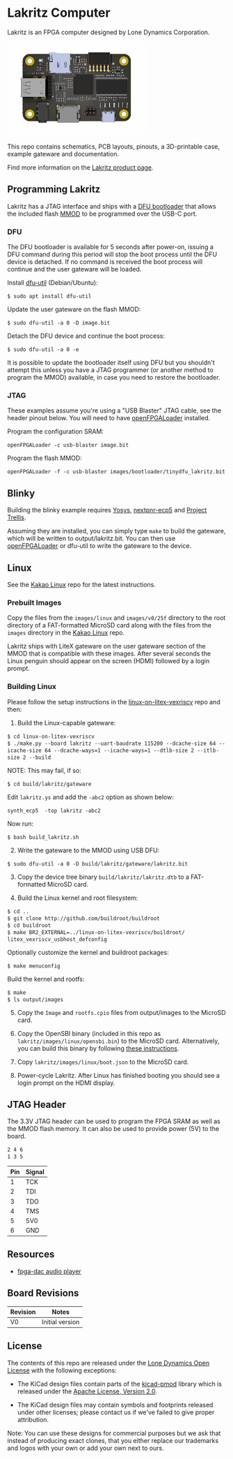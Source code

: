 # Lakritz Computer

Lakritz is an FPGA computer designed by Lone Dynamics Corporation.

![Lakritz Computer](https://github.com/machdyne/lakritz/blob/570c8733f1c3a25d6e241fe2c17254a944a328bc/lakritz.png)

This repo contains schematics, PCB layouts, pinouts, a 3D-printable case, example gateware and documentation.

Find more information on the [Lakritz product page](https://machdyne.com/product/lakritz-computer/).

## Programming Lakritz

Lakritz has a JTAG interface and ships with a [DFU bootloader](https://github.com/machdyne/tinydfu-bootloader) that allows the included flash [MMOD](https://machdyne.com/product/mmod) to be programmed over the USB-C port.

### DFU

The DFU bootloader is available for 5 seconds after power-on, issuing a DFU command during this period will stop the boot process until the DFU device is detached. If no command is received the boot process will continue and the user gateware will be loaded.

Install [dfu-util](http://dfu-util.sourceforge.net) (Debian/Ubuntu):

```
$ sudo apt install dfu-util
```

Update the user gateware on the flash MMOD:

```
$ sudo dfu-util -a 0 -D image.bit
```

Detach the DFU device and continue the boot process:

```
$ sudo dfu-util -a 0 -e
```

It is possible to update the bootloader itself using DFU but you shouldn't attempt this unless you have a JTAG programmer (or another method to program the MMOD) available, in case you need to restore the bootloader.

### JTAG

These examples assume you're using a "USB Blaster" JTAG cable, see the header pinout below. You will need to have [openFPGALoader](https://github.com/trabucayre/openFPGALoader) installed.

Program the configuration SRAM:

```
openFPGALoader -c usb-blaster image.bit
```

Program the flash MMOD:

```
openFPGALoader -f -c usb-blaster images/bootloader/tinydfu_lakritz.bit
```

## Blinky 

Building the blinky example requires [Yosys](https://github.com/YosysHQ/yosys), [nextpnr-ecp5](https://github.com/YosysHQ/nextpnr) and [Project Trellis](https://github.com/YosysHQ/prjtrellis).

Assuming they are installed, you can simply type `make` to build the gateware, which will be written to output/lakritz.bit. You can then use [openFPGALoader](https://github.com/trabucayre/openFPGALoader) or dfu-util to write the gateware to the device.

## Linux

See the [Kakao Linux](https://github.com/machdyne/kakao) repo for the latest instructions.

### Prebuilt Images

Copy the files from the `images/linux` and `images/v0/25f` directory to the root directory of a FAT-formatted MicroSD card along with the files from the `images` directory in the [Kakao Linux](https://github.com/machdyne/kakao) repo.

Lakritz ships with LiteX gateware on the user gateware section of the MMOD that is compatible with these images. After several seconds the Linux penguin should appear on the screen (HDMI) followed by a login prompt.

### Building Linux

Please follow the setup instructions in the [linux-on-litex-vexriscv](https://github.com/litex-hub/linux-on-litex-vexriscv) repo and then:

1. Build the Linux-capable gateware:

```
$ cd linux-on-litex-vexriscv
$ ./make.py --board lakritz --uart-baudrate 115200 --dcache-size 64 --icache-size 64 --dcache-ways=1 --icache-ways=1 --dtlb-size 2 --itlb-size 2 --build
```

NOTE: This may fail, if so:

```
$ cd build/lakritz/gateware
```

Edit `lakritz.ys` and add the `-abc2` option as shown below:

```
synth_ecp5  -top lakritz -abc2
```

Now run:

```
$ bash build_lakritz.sh
```


2. Write the gateware to the MMOD using USB DFU:

```
$ sudo dfu-util -a 0 -D build/lakritz/gateware/lakritz.bit
```

3. Copy the device tree binary `build/lakritz/lakritz.dtb` to a FAT-formatted MicroSD card.

4. Build the Linux kernel and root filesystem:

```
$ cd ..
$ git clone http://github.com/buildroot/buildroot
$ cd buildroot
$ make BR2_EXTERNAL=../linux-on-litex-vexriscv/buildroot/ litex_vexriscv_usbhost_defconfig
```

Optionally customize the kernel and buildroot packages:

```
$ make menuconfig
```

Build the kernel and rootfs:

```
$ make
$ ls output/images
```

5. Copy the `Image` and `rootfs.cpio` files from output/images to the MicroSD card.

6. Copy the OpenSBI binary (included in this repo as `lakritz/images/linux/opensbi.bin`) to the MicroSD card. Alternatively, you can build this binary by following [these instructions](https://github.com/litex-hub/linux-on-litex-vexriscv#-generating-the-opensbi-binary-optional).

7. Copy `lakritz/images/linux/boot.json` to the MicroSD card.

8. Power-cycle Lakritz. After Linux has finished booting you should see a login prompt on the HDMI display.

## JTAG Header

The 3.3V JTAG header can be used to program the FPGA SRAM as well as the MMOD flash memory. It can also be used to provide power (5V) to the board.

```
2 4 6
1 3 5
```

| Pin | Signal |
| --- | ------ |
| 1 | TCK |
| 2 | TDI |
| 3 | TDO |
| 4 | TMS |
| 5 | 5V0 |
| 6 | GND |

## Resources

 * [fpga-dac audio player](https://github.com/machdyne/fpga-dac)

## Board Revisions

| Revision | Notes |
| -------- | ----- |
| V0 | Initial version |

## License

The contents of this repo are released under the [Lone Dynamics Open License](LICENSE.md) with the following exceptions:

- The KiCad design files contain parts of the [kicad-pmod](https://github.com/mithro/kicad-pmod) library which is released under the [Apache License, Version 2.0](https://www.apache.org/licenses/LICENSE-2.0.html).

- The KiCad design files may contain symbols and footprints released under other licenses; please contact us if we've failed to give proper attribution.

Note: You can use these designs for commercial purposes but we ask that instead of producing exact clones, that you either replace our trademarks and logos with your own or add your own next to ours.
